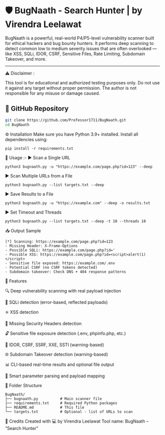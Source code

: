 # 🛡️ BugNaath - Search Hunter | by Virendra Leelawat

BugNaath is a powerful, real-world P4/P5-level vulnerability scanner built for ethical hackers and bug bounty hunters. It performs deep scanning to detect common low to medium severity issues that are often overlooked — like XSS, SQLi, IDOR, CSRF, Sensitive Files, Rate Limiting, Subdomain Takeover, and more.

---

⚠️ Disclaimer :

This tool is for educational and authorized testing purposes only. Do not use it against any target without proper permission. The author is not responsible for any misuse or damage caused.


## 🔗 GitHub Repository
```bash
git clone https://github.com/Professor1711/BugNaath.git
cd BugNaath
```
⚙️ Installation
Make sure you have Python 3.9+ installed.
Install all dependencies using:
```
pip install -r requirements.txt
```
🚀 Usage :-
▶️ Scan a Single URL
```
python3 bugnaath.py -u "https://example.com/page.php?id=123" --deep
```
▶️ Scan Multiple URLs from a File
```
python3 bugnaath.py --list targets.txt --deep
```
▶️ Save Results to a File
```
python3 bugnaath.py -u "https://example.com" --deep -o results.txt
```
▶️ Set Timeout and Threads
```
python3 bugnaath.py --list targets.txt --deep -t 10 --threads 10

```
📥 Output Sample
```
[*] Scanning: https://example.com/page.php?id=123
- Missing Header: X-Frame-Options
- Possible SQLi: https://example.com/page.php?id='
- Possible XSS: https://example.com/page.php?id=<script>alert(1)</script>
- Sensitive file exposed: https://example.com/.env
- Potential CSRF (no CSRF tokens detected)
- Subdomain takeover: Check DNS + 404 response patterns
```
🧠 Features

🔍 Deep vulnerability scanning with real payload injection

🧬 SQLi detection (error-based, reflected payloads)

✳️ XSS detection

🛑 Missing Security Headers detection

🔓 Sensitive file exposure detection (.env, phpinfo.php, etc.)

🔐 IDOR, CSRF, SSRF, XXE, SSTI (warning-based)

🌐 Subdomain Takeover detection (warning-based)

📊 CLI-based real-time results and optional file output

🧠 Smart parameter parsing and payload mapping

📁 Folder Structure
```
BugNaath/
├── bugnaath.py          # Main scanner file
├── requirements.txt     # Required Python packages
├── README.md            # This file
└── targets.txt          # Optional - list of URLs to scan
```
💬 Credits
Created with 💻 
by Virendra Leelawat
Tool name: BugNaath – “Search Hunter”

